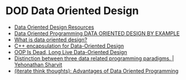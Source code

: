 DOD Data Oriented Design
========================

* [Data Oriented Design Resources](https://github.com/dbartolini/data-oriented-design)
* [Data Oriented Programming DATA ORIENTED DESIGN BY EXAMPLE](https://dataorientedprogramming.wordpress.com/tag/mike-acton/)
* [What is data oriented design?](https://stackoverflow.com/questions/1641580/what-is-data-oriented-design)
* [C++ encapsulation for Data-Oriented Design](http://bannalia.blogspot.kr/2015/08/c-encapsulation-for-data-oriented-design.html)
* [OOP Is Dead, Long Live Data-Oriented Design](https://www.youtube.com/watch?v=g1TsP60z2OQ)
* [Distinction between three data related programming paradigms. | Yehonathan Sharvit](https://blog.klipse.tech/visualization/2021/02/16/data-related-paradigms.html)
* [(iterate think thoughts): Advantages of Data Oriented Programming](https://yogthos.net/posts/2020-04-08-advantages-of-data-oriented-programming.html)
